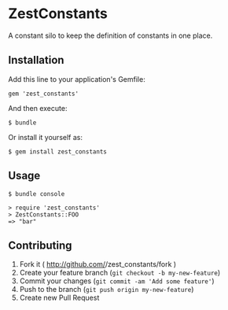 # ZestConstants

A constant silo to keep the definition of constants in one place.

## Installation

Add this line to your application's Gemfile:

    gem 'zest_constants'

And then execute:

    $ bundle

Or install it yourself as:

    $ gem install zest_constants

## Usage

    $ bundle console

    > require 'zest_constants'
    > ZestConstants::FOO
    => "bar"


## Contributing

1. Fork it ( http://github.com/<my-github-username>/zest_constants/fork )
2. Create your feature branch (`git checkout -b my-new-feature`)
3. Commit your changes (`git commit -am 'Add some feature'`)
4. Push to the branch (`git push origin my-new-feature`)
5. Create new Pull Request
